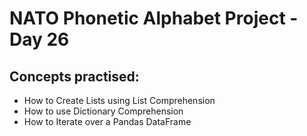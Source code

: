 # NATO Phonetic Alphabet Project - Day 26

## Concepts practised:
- How to Create Lists using List Comprehension
- How to use Dictionary Comprehension
- How to Iterate over a Pandas DataFrame
